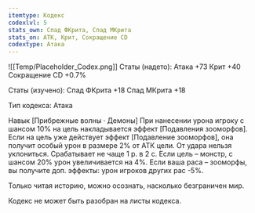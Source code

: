 ```yaml
---
itemtype: Кодекс
codexlvl: 5
stats_own: Спад ФКрита, Спад МКрита
stats_on: АТК, Крит, Сокращение CD
codextype: Атака
---
```

![[Temp/Placeholder_Codex.png]]
Статы (надето):
Атака +73
Крит +40
Сокращение CD +0.7%

Статы (изучено):
Спад ФКрита +18
Спад МКрита +18

Тип кодекса: Атака


Навык
[Прибрежные волны · Демоны] При нанесении урона игроку с шансом 10% на цель накладывается эффект [Подавления зооморфов]. Если на цель уже действует эффект [Подавление зооморфов], она получит особый урон в размере 2% от АТК цели. От удара нельзя уклониться. Срабатывает не чаще 1 р. в 2 с. Если цель – монстр, с шансом 20% урон увеличивается на 4%. Если ваша раса – зооморфы, вы получите доп. эффекты: урон игроков других рас -5%.

Только читая историю, можно осознать, насколько безграничен мир.

Кодекс не может быть разобран на листы кодекса.
